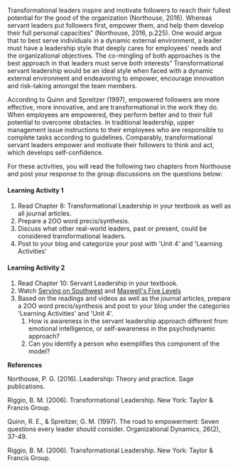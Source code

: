 Transformational leaders inspire and motivate followers to reach their fullest potential for the good of the organization \(Northouse, 2016\). Whereas servant leaders put followers first, empower them, and help them develop their full personal capacities” \(Northouse, 2016, p.225\). One would argue that to best serve individuals in a dynamic external environment, a leader must have a leadership style that deeply cares for employees’ needs and the organizational objectives. The co-mingling of both approaches is the best approach in that leaders must serve both interests” Transformational servant leadership would be an ideal style when faced with a dynamic external environment and endeavoring to empower, encourage innovation and risk-taking amongst the team members.

According to Quinn and Spreitzer \(1997\), empowered followers are more effective, more innovative, and are transformational in the work they do. When employees are empowered, they perform better and to their full potential to overcome obstacles. In traditional leadership, upper management issue instructions to their employees who are responsible to complete tasks according to guidelines. Comparably, transformational servant leaders empower and motivate their followers to think and act, which develops self-confidence.

For these activities, you will read the following two chapters from Northouse and post your response to the group discussions on the questions below:

#### **Learning Activity 1**

1. Read Chapter 8: Transformational Leadership in your textbook as well as all journal articles. 
2. Prepare a 2OO word precis/synthesis. 
3. Discuss what other real-world leaders, past or present, could be considered transformational leaders.
4. Post to your blog and categorize your post with 'Unit 4' and 'Learning Activities'

#### **Learning Activity 2**

1. Read Chapter 10: Servant Leadership in your textbook.
2. Watch [Serving on Southwest](http://www.youtube.com/watch?v=6TgR95vnM0c) and [Maxwell's Five Levels](https://www.youtube.com/watch?v=aPwXeg8ThWI)
3. Based on the readings and videos as well as the journal articles, prepare a 2OO word precis/synthesis and post to your blog under the categories 'Learning Activities' and 'Unit 4'.
   1. How is awareness in the servant leadership approach different from emotional intelligence, or self-awareness in the psychodynamic approach? 
   2. Can you identify a person who exemplifies this component of the model?

**References**

Northouse, P. G. \(2016\). Leadership: Theory and practice. Sage publications.

Riggio, B. M. \(2006\). Transformational Leadership. New York: Taylor & Francis Group.

Quinn, R. E., & Spreitzer, G. M. \(1997\). The road to empowerment: Seven questions every leader should consider. Organizational Dynamics, 26\(2\), 37-49.

Riggio, B. M. \(2006\). Transformational Leadership. New York: Taylor & Francis Group.


